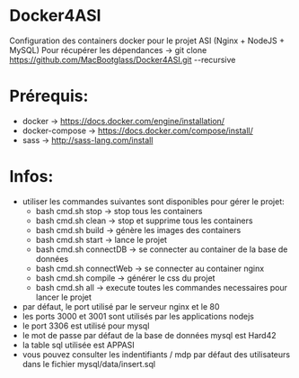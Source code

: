 # Docker4ASI
Configuration des containers docker pour le projet ASI (Nginx + NodeJS + MySQL)
Pour récupérer les dépendances -> git clone https://github.com/MacBootglass/Docker4ASI.git --recursive 

# Prérequis:
* docker -> https://docs.docker.com/engine/installation/
* docker-compose -> https://docs.docker.com/compose/install/
* sass -> http://sass-lang.com/install

# Infos:
* utiliser les commandes suivantes sont disponibles pour gérer le projet:
  * bash cmd.sh stop -> stop tous les containers
  * bash cmd.sh clean -> stop et supprime tous les containers
  * bash cmd.sh build -> génère les images des containers
  * bash cmd.sh start -> lance le projet
  * bash cmd.sh connectDB -> se connecter au container de la base de données
  * bash cmd.sh connectWeb -> se connecter au container nginx
  * bash cmd.sh compile -> générer le css du projet
  * bash cmd.sh all -> execute toutes les commandes necessaires pour lancer le projet
* par défaut, le port utilisé par le serveur nginx et le 80
* les ports 3000 et 3001 sont utilisés par les applications nodejs
* le port 3306 est utilisé pour mysql
* le mot de passe par défaut de la base de données mysql est Hard42
* la table sql utilisée est APPASI
* vous pouvez consulter les indentifiants / mdp par défaut des utilisateurs dans le fichier mysql/data/insert.sql
